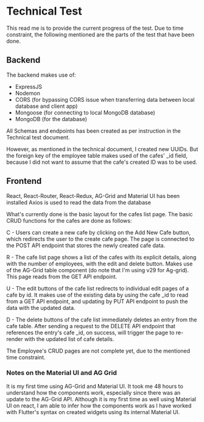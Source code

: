 # Technical Test

This read me is to provide the current progress of the test. Due to time constraint, the following mentioned are the parts of the test that have been done.

## Backend
The backend makes use of:
- ExpressJS
- Nodemon
- CORS (for bypassing CORS issue when transferring data between local database and client app)
- Mongoose (for connecting to local MongoDB database)
- MongoDB (for the database)

All Schemas and endpoints has been created as per instruction in the Technical test document.

However, as mentioned in the technical document, I created new UUIDs. But the foreign key of the employee table makes used of the cafes' _id field, because I did not want to assume that the cafe's created ID was to be used.


## Frontend
React, React-Router, React-Redux, AG-Grid and Material UI has been installed
Axios is used to read the data from the database

What's currently done is the basic layout for the cafes list page. The basic CRUD functions for the cafes are done as follows:

C - Users can create a new cafe by clicking on the Add New Cafe button, which redirects the user to the create cafe page. The page is connected to the POST API endpoint that stores the newly created cafe data.

R - The cafe list page shows a list of the cafes with its explicit details, along with the number of employees, with the edit and delete button. Makes use of the AG-Grid table component (do note that I'm using v29 for Ag-grid). This page reads from the GET API endpoint.

U - The edit buttons of the cafe list redirects to individual edit pages of a cafe by id. It makes use of the existing data by using the cafe _id to read from a GET API endpoint, and updating by PUT API endpoint to push the data with the updated data.

D - The delete buttons of the cafe list immediately deletes an entry from the cafe table. After sending a request to the DELETE API endpoint that references the entry's cafe _id, on success, will trigger the page to re-render with the updated list of cafe details.

The Employee's CRUD pages are not complete yet, due to the mentioned time constraint.

### Notes on the Material UI and AG Grid
It is my first time using AG-Grid and Material UI. It took me 48 hours to understand how the components work, especially since there was an update to the AG-Grid API. Although it is my first time as well using Material UI on react, I am able to infer how the components work as I have worked with Flutter's syntax on created widgets using its internal Material UI.